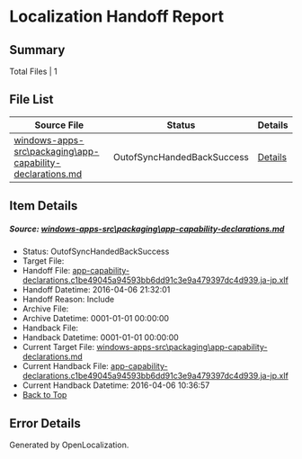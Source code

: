 # <a name='report-top'></a> Localization Handoff Report

## Summary
 Total Files | 1

## File List
 Source File | Status | Details 
 ----------- | ------ | ------- 
 [windows-apps-src\packaging\app-capability-declarations.md](https://github.com/Microsoft/windows-apps/blob/cf423961378c635ced07faed6494c21b79301a13/windows-apps-src/packaging/app-capability-declarations.md) | OutofSyncHandedBackSuccess | [Details](#a5e5ea1140b58d83ae1e80742293cb5de8fd83b23259)

## Item Details
##### <a name='a5e5ea1140b58d83ae1e80742293cb5de8fd83b23259'></a> Source: [windows-apps-src\packaging\app-capability-declarations.md](https://github.com/Microsoft/windows-apps/blob/cf423961378c635ced07faed6494c21b79301a13/windows-apps-src/packaging/app-capability-declarations.md)
* Status: OutofSyncHandedBackSuccess
* Target File: 
* Handoff File: [app-capability-declarations.c1be49045a94593bb6dd91c3e9a479397dc4d939.ja-jp.xlf](https://github.com/Microsoft/WDG.handoff/blob/9a449a0ccd56ef3a7e4b6bef617a63b189621854/ol-handoff/Microsoft/windows-apps.ja-jp/master/app-capability-declarations.c1be49045a94593bb6dd91c3e9a479397dc4d939.ja-jp.xlf)
* Handoff Datetime: 2016-04-06 21:32:01
* Handoff Reason: Include
* Archive File: 
* Archive Datetime: 0001-01-01 00:00:00
* Handback File: 
* Handback Datetime: 0001-01-01 00:00:00
* Current Target File: [windows-apps-src\packaging\app-capability-declarations.md](https://github.com/Microsoft/windows-apps.ja-jp/blob/dee4c3324ead0690fa3e447fd7f5085331d0784d/windows-apps-src/packaging/app-capability-declarations.md)
* Current Handback File: [app-capability-declarations.c1be49045a94593bb6dd91c3e9a479397dc4d939.ja-jp.xlf](https://github.com/Microsoft/WDG.handback/blob/2a1ec2256b9610dcd43bcd242bd11a0ec6af4104/ol-handback/Microsoft/windows-apps.ja-jp/master/app-capability-declarations.c1be49045a94593bb6dd91c3e9a479397dc4d939.ja-jp.xlf)
* Current Handback Datetime: 2016-04-06 10:36:57
* [Back to Top](#report-top)


## Error Details

Generated by OpenLocalization.
